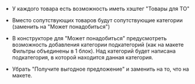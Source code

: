 - У каждого товара есть возможность иметь хэштег "Товары для ТО"    
- Вместо сопутствующих товаров будут сопутствующие категории (заменить на "Может понадобиться")
- В конструкторе для "Может понадобиться" предусмотреть возможность добавления категории подкатегорий (как на макете Фильтры объединены в 1 блок). Над категорий будет написана подкатегория, в которой находится данная категория.
    
- Убрать "Получите выгодное предложение" и заменить на то, что на макете.